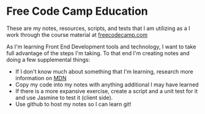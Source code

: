 # Free Code Camp Education

These are my notes, resources, scripts, and tests that I am utilizing as a I work through the course material at [freecodecamp.com](www.freecodecamp.org)

As I'm learning Front End Development tools and technology, I want to take full advantage of the steps I'm taking. To that end I'm creating notes and doing a few supplemental things:

- If I don't know much about something that I'm learning, research more information on [MDN](https://developer.mozilla.org/en-US/)
- Copy my code into my notes with anything additional I may have learned
- If there is a more expansive exercise, create a script and a unit test for it and use Jasmine to test it (client side).
- Use github to host my notes so I can learn git!